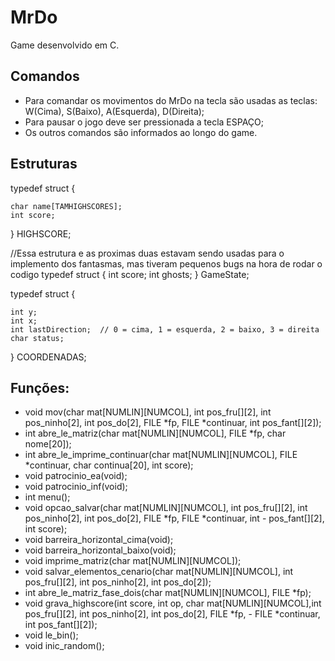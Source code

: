 # MrDo
Game desenvolvido em C.

## Comandos
- Para comandar os movimentos do MrDo na tecla são usadas as teclas: W(Cima), S(Baixo), A(Esquerda), D(Direita);
- Para pausar o jogo deve ser pressionada a tecla ESPAÇO;
- Os outros comandos são informados ao longo do game.

## Estruturas

typedef struct {

    char name[TAMHIGHSCORES];
    int score;
} HIGHSCORE;

//Essa estrutura e as proximas duas estavam sendo usadas para o implemento dos fantasmas, mas tiveram pequenos bugs na hora de rodar o codigo
typedef struct {
    int score;
    int ghosts;
} GameState;

typedef struct {

    int y;
    int x;
    int lastDirection;  // 0 = cima, 1 = esquerda, 2 = baixo, 3 = direita
    char status;
} COORDENADAS;

## Funções:
- void mov(char mat[NUMLIN][NUMCOL], int pos_fru[][2], int pos_ninho[2], int pos_do[2], FILE *fp, FILE *continuar, int pos_fant[][2]);
- int abre_le_matriz(char mat[NUMLIN][NUMCOL], FILE *fp, char nome[20]);
- int abre_le_imprime_continuar(char mat[NUMLIN][NUMCOL], FILE *continuar, char continua[20], int score);
- void patrocinio_ea(void);
- void patrocinio_inf(void);
- int menu();
- void opcao_salvar(char mat[NUMLIN][NUMCOL], int pos_fru[][2], int pos_ninho[2], int pos_do[2], FILE *fp, FILE *continuar, int - pos_fant[][2], int score);
- void barreira_horizontal_cima(void);
- void barreira_horizontal_baixo(void);
- void imprime_matriz(char mat[NUMLIN][NUMCOL]);
- void salvar_elementos_cenario(char mat[NUMLIN][NUMCOL], int pos_fru[][2], int pos_ninho[2], int pos_do[2]);
- int abre_le_matriz_fase_dois(char mat[NUMLIN][NUMCOL], FILE *fp);
- void grava_highscore(int score, int op, char mat[NUMLIN][NUMCOL],int pos_fru[][2], int pos_ninho[2], int pos_do[2], FILE *fp, - FILE *continuar, int pos_fant[][2]);
- void le_bin();
- void inic_random();
